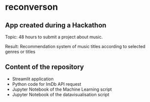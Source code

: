 # reconverson

## App created during a Hackathon

Topic: 48 hours to submit a project about music.

Result: Recommendation system of music titles according to selected genres or titles

## Content of the repository

- Streamlit application
- Python code for ImDb API request
- Jupyter Notebook of the Machine Learning script
- Jupyter Notebook of the datavisualisation script
